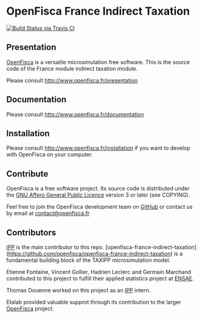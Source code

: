 # OpenFisca France Indirect Taxation

[![Build Status via Travis CI](https://travis-ci.org/openfisca/openfisca-france-indirect-taxation.svg?branch=master)](https://travis-ci.org/openfisca/openfisca-france-indirect-taxation)

## Presentation

[OpenFisca](http://www.openfisca.fr/) is a versatile microsimulation free software.
This is the source code of the France module indirect taxation module.

Please consult http://www.openfisca.fr/presentation

## Documentation

Please consult http://www.openfisca.fr/documentation

## Installation

Please consult http://www.openfisca.fr/installation if you want to develop with OpenFisca on your computer.

## Contribute

OpenFisca is a free software project.
Its source code is distributed under the [GNU Affero General Public Licence](http://www.gnu.org/licenses/agpl.html)
version 3 or later (see COPYING).

Feel free to join the OpenFisca development team on [GitHub](https://github.com/openfisca) or contact us by email at
contact@openfisca.fr


## Contributors

[IPP](www.ipp.eu) is the main contributor to this repo. [openfisca-france-indirect-taxation]  (https://github.com/openfisca/openfisca-france-indirect-taxation) is a fundamental building block of the TAXIPP microsimulation model.

Etienne Fontaine, Vincent Gollier, Hadrien Leclerc and Germain Marchand contributed to this project to fulfill their applied statistics project at [ENSAE](ensae.fr).

Thomas Douenne worked on this project as an [IPP](www.ipp.eu) intern.

Etalab provided valuable supprot through its contribution to the larger [OpenFisca](http://www.openfisca.fr/) project.
